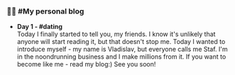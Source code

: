 ### :man_technologist: #My personal blog
- <b>Day 1 - #dating</b><br>
  Today I finally started to tell you, my friends. I know it's unlikely that anyone will start reading it, but that doesn't stop me. Today I wanted to introduce myself - my name is Vladislav, but everyone calls me Staf. I'm in the noondrunning business and I make millions from it. If you want to become like me - read my blog:) See you soon!
